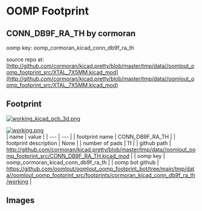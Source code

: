 # OOMP Footprint  
## CONN_DB9F_RA_TH  by cormoran  
  
oomp key: oomp_cormoran_kicad_conn_db9f_ra_th  
  
source repo at: [http://github.com/cormoran/kicad.pretty/blob/master/tmp/data//oomlout_oomp_footprint_src/XTAL_7X5MM.kicad_mod](http://github.com/cormoran/kicad.pretty/blob/master/tmp/data//oomlout_oomp_footprint_src/XTAL_7X5MM.kicad_mod)  
## Footprint  
  
[![working_kicad_pcb_3d.png](working_kicad_pcb_3d_600.png)](working_kicad_pcb_3d.png)  
  
[![working.png](working_600.png)](working.png)  
| name | value | 
| --- | --- | 
| footprint name | CONN_DB9F_RA_TH | 
| footprint description | None | 
| number of pads | 11 | 
| github path | http://github.com/cormoran/kicad.pretty/blob/master/tmp/data//oomlout_oomp_footprint_src/CONN_DB9F_RA_TH.kicad_mod | 
| oomp key | oomp_cormoran_kicad_conn_db9f_ra_th | 
| oomp bot github | https://github.com/oomlout/oomlout_oomp_footprint_bot/tree/main/tmp/data//oomlout_oomp_footprint_src/footprints/cormoran_kicad_conn_db9f_ra_th/working | 
## Images  
